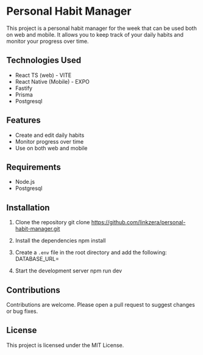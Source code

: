 # Personal Habit Manager

This project is a personal habit manager for the week that can be used both on web and mobile. It allows you to keep track of your daily habits and monitor your progress over time.

## Technologies Used

- React TS (web) - VITE
- React Native (Mobile) - EXPO
- Fastify
- Prisma
- Postgresql

## Features

- Create and edit daily habits
- Monitor progress over time
- Use on both web and mobile

## Requirements

- Node.js
- Postgresql

## Installation

1. Clone the repository
   git clone https://github.com/linkzera/personal-habit-manager.git

2. Install the dependencies
   npm install

3. Create a `.env` file in the root directory and add the following:
   DATABASE_URL=<your-postgresql-url>

4. Start the development server
   npm run dev

## Contributions

Contributions are welcome. Please open a pull request to suggest changes or bug fixes.

## License

This project is licensed under the MIT License.

